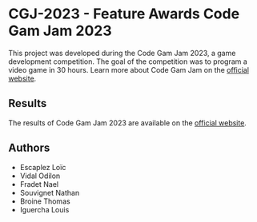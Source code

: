 # CGJ-2023 - Feature Awards Code Gam Jam 2023

This project was developed during the Code Gam Jam 2023, a game development competition. The goal of the competition was to program a video game in 30 hours. Learn more about Code Gam Jam on the [official website](https://codegamejam.extragames.fr/).

## Results

The results of Code Gam Jam 2023 are available on the [official website](https://codegamejam.extragames.fr/editions-precedentes/edition-7-maitre-du-temps/).

## Authors

* Escaplez Loïc
* Vidal Odilon
* Fradet Nael
* Souvignet Nathan
* Broine Thomas
* Iguercha Louis
